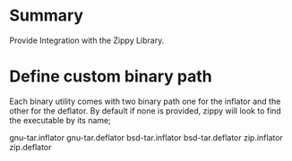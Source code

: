 # Summary

Provide Integration with the Zippy Library.

# Define custom binary path

Each binary utility comes with two binary path one for the inflator and the other for the deflator. By default if none is provided, zippy will look to find the executable by its name;

gnu-tar.inflator
gnu-tar.deflator
bsd-tar.inflator
bsd-tar.deflator
zip.inflator
zip.deflator

